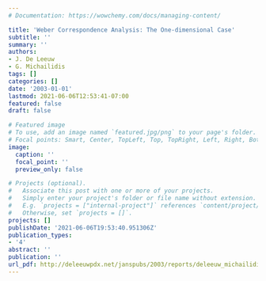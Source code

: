 ```yaml
---
# Documentation: https://wowchemy.com/docs/managing-content/

title: 'Weber Correspondence Analysis: The One-dimensional Case'
subtitle: ''
summary: ''
authors:
- J. De Leeuw
- G. Michailidis
tags: []
categories: []
date: '2003-01-01'
lastmod: 2021-06-06T12:53:41-07:00
featured: false
draft: false

# Featured image
# To use, add an image named `featured.jpg/png` to your page's folder.
# Focal points: Smart, Center, TopLeft, Top, TopRight, Left, Right, BottomLeft, Bottom, BottomRight.
image:
  caption: ''
  focal_point: ''
  preview_only: false

# Projects (optional).
#   Associate this post with one or more of your projects.
#   Simply enter your project's folder or file name without extension.
#   E.g. `projects = ["internal-project"]` references `content/project/deep-learning/index.md`.
#   Otherwise, set `projects = []`.
projects: []
publishDate: '2021-06-06T19:53:40.951306Z'
publication_types:
- '4'
abstract: ''
publication: ''
url_pdf: http://deleeuwpdx.net/janspubs/2003/reports/deleeuw_michailidis_R_03.pdf
---
```

